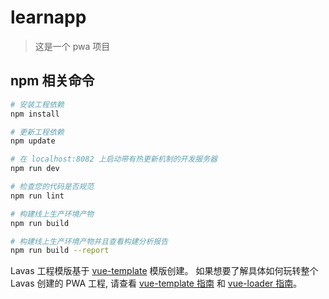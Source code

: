 # learnapp

> 这是一个 pwa 项目

## npm 相关命令

``` bash
# 安装工程依赖
npm install

# 更新工程依赖
npm update

# 在 localhost:8082 上启动带有热更新机制的开发服务器
npm run dev

# 检查您的代码是否规范
npm run lint

# 构建线上生产环境产物
npm run build

# 构建线上生产环境产物并且查看构建分析报告
npm run build --report
```

Lavas 工程模版基于 [vue-template](https://github.com/vuejs-templates/webpack) 模版创建。
如果想要了解具体如何玩转整个 Lavas 创建的 PWA 工程, 请查看 [vue-template 指南](http://vuejs-templates.github.io/webpack/) 和 [vue-loader 指南](http://vuejs.github.io/vue-loader)。
